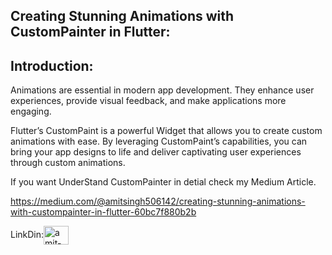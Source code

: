 ## Creating Stunning Animations with CustomPainter in Flutter:


## Introduction:


Animations are essential in modern app development. They enhance user experiences, provide visual feedback, and make applications more engaging.

Flutter’s CustomPaint is a powerful Widget that allows you to create custom animations with ease. By leveraging CustomPaint’s capabilities, you can bring your app designs to life and deliver captivating user experiences through custom animations.

If you want UnderStand CustomPainter in detial check my Medium Article.

https://medium.com/@amitsingh506142/creating-stunning-animations-with-custompainter-in-flutter-60bc7f880b2b



LinkDin:<a href="https://www.linkedin.com/in/amit-singh-023055193/" target="blank"><img align="center" src="https://raw.githubusercontent.com/rahuldkjain/github-profile-readme-generator/master/src/images/icons/Social/linked-in-alt.svg" alt="amit-singh-023055193" height="30" width="40" /></a>




